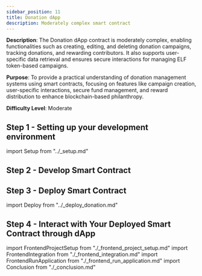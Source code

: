 ```yaml
---
sidebar_position: 11
title: Donation dApp
description: Moderately complex smart contract
---
```


**Description**: The Donation dApp contract is moderately complex, enabling functionalities such as creating, editing, and deleting donation campaigns, tracking donations, and rewarding contributors. It also supports user-specific data retrieval and ensures secure interactions for managing ELF token-based campaigns.

**Purpose**: To provide a practical understanding of donation management systems using smart contracts, focusing on features like campaign creation, user-specific interactions, secure fund management, and reward distribution to enhance blockchain-based philanthropy.

**Difficulty Level**: Moderate

## Step 1 - Setting up your development environment

import Setup from "../\_setup.md"

<Setup />

## Step 2 - Develop Smart Contract

## Step 3 - Deploy Smart Contract

import Deploy from "../\_deploy_donation.md"

<Deploy />

## Step 4 - Interact with Your Deployed Smart Contract through dApp

import FrontendProjectSetup from "./\_frontend_project_setup.md"
import FrontendIntegration from "./\_frontend_integration.md"
import FrontendRunApplication from "./\_frontend_run_application.md"
import Conclusion from "./\_conclusion.md"

<FrontendProjectSetup />
<FrontendIntegration />
<FrontendRunApplication />
<Conclusion />

